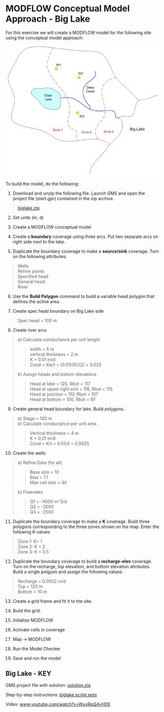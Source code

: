 # MODFLOW Conceptual Model Approach - Big Lake

For this exercise we will create a MODFLOW model for the following site using the conceptual model approach:

![biglakemap.png](biglakemap.png)

To build the model, do the following:

1) Download and unzip the following file. Launch GMS and open the project file (start.gpr) contained in the zip archive.

>[biglake.zip](biglake.zip)

2) Set units (m, d)

3) Create a MODFLOW conceptual model

4) Create a **boundary** coverage using three arcs. Put two separate arcs on right side next to the lake.

5) Duplicate the boundary coverage to make a **source/sink** coverage. Turn on the following attributes:

>Wells<br>
>Refine points<br>
>Specified head<br>
>General head<br>
>River

6) Use the **Build Polygon** command to build a variable head polygon that defines the active area.

7) Create spec head boundary on Big Lake side

>Spec head = 100 m

8) Create river arcs

>a) Calculate conductance per unit length<br>
>>width = 5 m<br> 
>>vertical thickness = 2 m<br>
>>K = 0.01 m/d<br>
>>Cond = Kw/t = (0.01)(5)/(2) = 0.025<br>

>b) Assign heads and bottom elevations<br>
>>Head at lake = 120, Rbot = 117<br>
>>Head at upper right end = 118, Rbot = 115<br>
>>Head at junction = 110, Rbot = 107<br>
>>Head at bottom = 100, Rbot = 97

9) Create general head boundary for lake. Build polygons.

>a) Stage = 120 m<br>
>b) Calculate conductance per unit area<br>
>>Vertical thickness = 4 m<br>
>>K = 0.01 m/d<br>
>>Cond = K/t = 0.01/4 =  0.0025

10) Create the wells

>a) Refine Data (for all)<br>
>>Base size = 10<br>
>>Bias = 1.1<br>
>>Max cell size = 40

>b) Flowrates<br>
>>Q1 = -4000 m^3/d<br>
>>Q2 = -3000<br>
>>Q3 = -2500

11) Duplicate the boundary coverage to make a **K** coverage. Build three polygons corresponding to the three zones shown on the map. Enter the following K values:

>Zone 1: K= 1<br>
>Zone 2: K = 2<br>
>Zone 3: K = 0.5

12) Duplicate the boundary coverage to build a **recharge-elev** coverage. Turn on the recharge, top elevation, and bottom elevation attributes. Build a single polgyon and assign the following values:

>Recharge = 0.0002 m/d<br>
>Top = 120 m<br>
>Bottom = 10 m

13) Create a grid frame and fit it to the site.

14) Build the grid.

15) Initialize MODFLOW

16) Activate cells in coverage

17) Map -> MODFLOW

18) Run the Model Checker

19) Save and run the model

## Big Lake - KEY

GMS project file with solution: [<u>solution.zip</u>](solution.zip)

Step-by-step instructions: [<u>biglake script.pptx</u>](biglake%20script.pptx)

Video: [<u>www.youtube.com/watch?v=WuyRpQ4yHDE</u>](https://www.youtube.com/watch?v=WuyRpQ4yHDE)

 

 

 

 